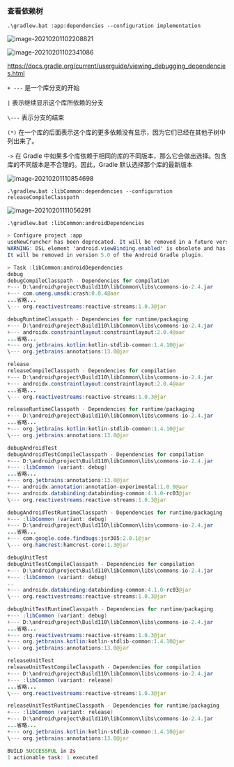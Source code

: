 ### 查看依赖树

 ```.\gradlew.bat :app:dependencies --configuration implementation ```

![image-20210201102208821](.\img\image-20210201102208821.png)



![image-20210201102341086](.\img\image-20210201102341086.png)

https://docs.gradle.org/current/userguide/viewing_debugging_dependencies.html

`+ ---` 是一个库分支的开始

`|` 表示继续显示这个库所依赖的分支

`\---` 表示分支的结束

`(*)` 在一个库的后面表示这个库的更多依赖没有显示，因为它们已经在其他子树中列出来了。

`->` 在 Gradle 中如果多个库依赖于相同的库的不同版本，那么它会做出选择。包含库的不同版本是不合理的。因此，Gradle 默认选择那个库的最新版本

 ![image-20210201110854698](.\img\image-20210201110854698.png)



```.\gradlew.bat :libCommon:dependencies --configuration releaseCompileClasspath```

![image-20210201111056291](.\img\image-20210201111056291.png)





```.\gradlew.bat :libCommon:androidDependencies```

```java
> Configure project :app
useNewCruncher has been deprecated. It will be removed in a future version of the gradle plugin. New cruncher is now always enabled.
WARNING: DSL element 'android.viewBinding.enabled' is obsolete and has been replaced with 'android.buildFeatures.viewBinding'.
It will be removed in version 5.0 of the Android Gradle plugin.

> Task :libCommon:androidDependencies
debug
debugCompileClasspath - Dependencies for compilation
+--- D:\android\project\Build110\libCommon\libs\commons-io-2.4.jar
+--- com.umeng.umsdk:crash:0.0.4@aar
...省略...
\--- org.reactivestreams:reactive-streams:1.0.3@jar

debugRuntimeClasspath - Dependencies for runtime/packaging
+--- D:\android\project\Build110\libCommon\libs\commons-io-2.4.jar
+--- androidx.constraintlayout:constraintlayout:2.0.4@aar
...省略...
+--- org.jetbrains.kotlin:kotlin-stdlib-common:1.4.10@jar
\--- org.jetbrains:annotations:13.0@jar

release
releaseCompileClasspath - Dependencies for compilation
+--- D:\android\project\Build110\libCommon\libs\commons-io-2.4.jar
+--- androidx.constraintlayout:constraintlayout:2.0.4@aar
...省略...
\--- org.reactivestreams:reactive-streams:1.0.3@jar

releaseRuntimeClasspath - Dependencies for runtime/packaging
+--- D:\android\project\Build110\libCommon\libs\commons-io-2.4.jar
...省略...
+--- org.jetbrains.kotlin:kotlin-stdlib-common:1.4.10@jar
\--- org.jetbrains:annotations:13.0@jar

debugAndroidTest
debugAndroidTestCompileClasspath - Dependencies for compilation
+--- D:\android\project\Build110\libCommon\libs\commons-io-2.4.jar
+--- :libCommon (variant: debug)
...省略...
+--- org.jetbrains:annotations:13.0@jar
+--- androidx.annotation:annotation-experimental:1.0.0@aar
+--- androidx.databinding:databinding-common:4.1.0-rc03@jar
\--- org.reactivestreams:reactive-streams:1.0.3@jar

debugAndroidTestRuntimeClasspath - Dependencies for runtime/packaging
+--- :libCommon (variant: debug)
+--- D:\android\project\Build110\libCommon\libs\commons-io-2.4.jar
...省略...
+--- com.google.code.findbugs:jsr305:2.0.1@jar
\--- org.hamcrest:hamcrest-core:1.3@jar

debugUnitTest
debugUnitTestCompileClasspath - Dependencies for compilation
+--- D:\android\project\Build110\libCommon\libs\commons-io-2.4.jar
+--- :libCommon (variant: debug)
..
+--- androidx.databinding:databinding-common:4.1.0-rc03@jar
\--- org.reactivestreams:reactive-streams:1.0.3@jar

debugUnitTestRuntimeClasspath - Dependencies for runtime/packaging
+--- :libCommon (variant: debug)
+--- D:\android\project\Build110\libCommon\libs\commons-io-2.4.jar
...省略...
+--- org.reactivestreams:reactive-streams:1.0.3@jar
+--- org.jetbrains.kotlin:kotlin-stdlib-common:1.4.10@jar
\--- org.jetbrains:annotations:13.0@jar

releaseUnitTest
releaseUnitTestCompileClasspath - Dependencies for compilation
+--- D:\android\project\Build110\libCommon\libs\commons-io-2.4.jar
+--- :libCommon (variant: release)
...省略...
\--- org.reactivestreams:reactive-streams:1.0.3@jar

releaseUnitTestRuntimeClasspath - Dependencies for runtime/packaging
+--- :libCommon (variant: release)
+--- D:\android\project\Build110\libCommon\libs\commons-io-2.4.jar
...省略...
+--- org.jetbrains.kotlin:kotlin-stdlib-common:1.4.10@jar
\--- org.jetbrains:annotations:13.0@jar

BUILD SUCCESSFUL in 2s
1 actionable task: 1 executed
```